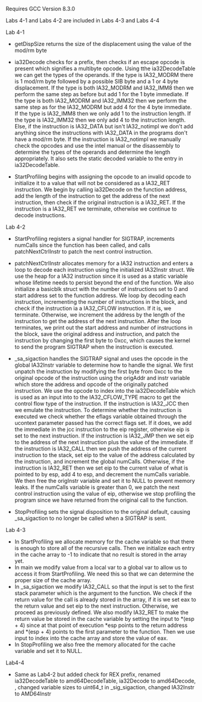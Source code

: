 Requires GCC Version 8.3.0

Labs 4-1 and Labs 4-2 are included in Labs 4-3 and Labs 4-4

Lab 4-1
- getDispSize returns the size of the displacement using the value of the mod/rm byte

- ia32Decode checks for a prefix, then checks if an escape opcode is present which signifies a multibyte opcode. Using tthe ia32DecodeTable we can get the types of the operands. If the type is IA32_MODRM there is 1 mod/rm byte followed by a possible SIB byte and a 1 or 4 byte displacement. If the type is both IA32_MODRM and IA32_IMM8 then we perform the same step as before but add 1 for the 1 byte immediate. If the type is both IA32_MODRM and IA32_IMM32 then we perform the same step as for the IA32_MODRM but add 4 for the 4 byte immediate. If the type is IA32_IMM8 then we only add 1 to the instruction length. If the type is IA32_IMM32 then we only add 4 to the instruction length. Else, if the instruction is IA32_DATA but isn't IA32_notimpl we don't add anything since the instructions with IA32_DATA in the programs don't have a mod/rm byte. If the instruction is IA32_notimpl we manually check the opcodes and use the intel manual or the disassembly to determine the types of the operands and determine the length appropriately. It also sets the static decoded variable to the entry in ia32DecodeTable.

- StartProfiling begins with assigning the opcode to an invalid opcode to initialize it to a value that will not be considered as a IA32_RET instruction. We begin by calling ia32Decode on the function address, add the length of the instruction to get the address of the next instruction, then check if the original instruction is a IA32_RET. If the instruction is a IA32_RET we terminate, otherwise we continue to decode instructions.

Lab 4-2
- StartProfiling registers a signal handler for SIGTRAP, increments numCalls since the function has been called, and calls patchNextCtrlInstr to patch the next control instruction.

- patchNextCtrlInstr allocates memory for a IA32 instruction and enters a loop to decode each instruction using the initialized IA32Instr struct. We use the heap for a IA32 instruction since it is used as a static variable whose lifetime needs to persist beyond the end of the function. We also initialize a basicblk struct with the number of instructions set to 0 and start address set to the function address. We loop by decoding each instruction, incrementing the number of instructions in the block, and check if the instruction ia a IA32_CFLOW instruction. If it is, we terminate. Otherwise, we increment the address by the length of the instruction to get the address of the next instruction. After the loop terminates, we print out the start address and number of instructions in the block, save the original address and instruction, and patch the instruction by changing the first byte to 0xcc, which causes the kernel to send the program SIGTRAP when the instruction is executed.

- _sa_sigaction handles the SIGTRAP signal and uses the opcode in the global IA32Instr variable to determine how to handle the signal. We first unpatch the instruction by modifying the first byte from 0xcc to the original opcode of the instruction using the origAddr and instr variable which store the address and opcode of the originally patched instruction. We use the opcode to index into the ia32DecodeTable which is used as an input into to the IA32_CFLOW_TYPE macro to get the control flow type of the instruction. If the instruction is IA32_JCC then we emulate the instruction. To determine whether the instruction is executed we check whether the eflags variable obtained through the ucontext parameter passed has the correct flags set. If it does, we add the immediate in the jcc instruction to the eip register, otherwise eip is set to the next instruction. If the instruction is IA32_JMP then we set eip to the address of the next instruction plus the value of the immediate. If the instruction is IA32_CALL then we push the address of the current instruction to the stack, set eip to the value of the address calculated by the instruction, and increment the global numCalls. Otherwise, if the instruction is IA32_RET then we set eip to the current value of what is pointed to by esp, add 4 to esp, and decrement the numCalls variable. We then free the origInstr variable and set it to NULL to prevent memory leaks. If the numCalls variable is greater than 0, we patch the next control instruction using the value of eip, otherwise we stop profiling the program since we have returned from the original call to the function.
- StopProfiling sets the signal disposition to the original default, causing _sa_sigaction to no longer be called when a SIGTRAP is sent.

Lab 4-3
- In StartProfiling we allocate memory for the cache variable so that there is enough to store all of the recursive calls. Then we initialize each entry in the cache array to -1 to indicate that no result is stored in the array yet.
- In main we modify value from a local var to a global var to allow us to access it from StartProfiling. We need this so that we can determine the proper size of the cache array.
- In _sa_sigaction we modify IA32_CALL so that the input is set to the first stack parameter which is the argument to the function. We check if the return value for the call is already stored in the array, if it is we set eax to the return value and set eip to the next instruction. Otherwise, we proceed as previously defined. We also modify IA32_RET to make the return value be stored in the cache variable by setting the input to *(esp + 4) since at that point of execution *esp points to the return address and *(esp + 4) points to the first parameter to the function. Then we use input to index into the cache array and store the value of eax.
- In StopProfiling we also free the memory allocated for the cache variable and set it to NULL.

Lab4-4
- Same as Lab4-2 but added check for REX prefix, renamed ia32DecodeTable to amd64DecodeTable, ia32Decode to amd64Decode, , changed variable sizes to uint64_t in _sig_sigaction, changed IA32Instr to AMD64Instr
